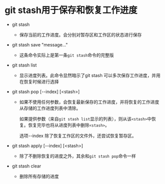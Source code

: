 # git stash用于保存和恢复工作进度

* git stash

  * 保存当前的工作进度。会分别对暂存区和工作区的状态进行保存

* git stash save "message..."

  * 这条命令实际上是第一条`git stash`命令的完整版

* git stash list

  * 显示进度列表。此命令显然暗示了git stash 可以多次保存工作进度，并用在恢复时候进行选择

* git stash pop \[--index\] \[&lt;stash&gt;\]

  * 如果不使用任何参数，会恢复最新保存的工作进度，并将恢复的工作进度从存储的工作进度列表中清除。

    如果提供参数（来自`git stash list`显示的列表），则从该`<stash>`中恢复。恢复完毕也将从进度列表中删除`<stash>`。

    选项--index 除了恢复工作区的文件外，还尝试恢复暂存区。

* git stash apply \[--index\] \[&lt;stash&gt;\]

  * 除了不删除恢复的进度之外，其余和`git stash pop`命令一样

* git stash clear

  * 删除所有存储的进度



